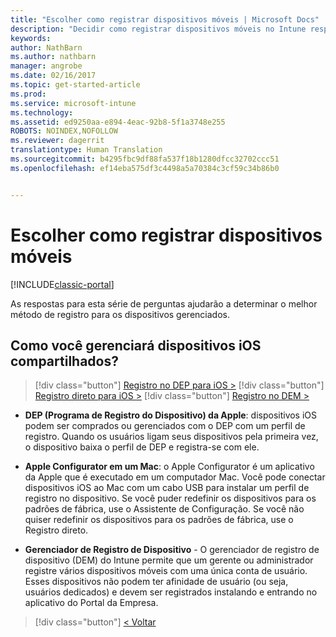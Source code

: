 ```yaml
---
title: "Escolher como registrar dispositivos móveis | Microsoft Docs"
description: "Decidir como registrar dispositivos móveis no Intune respondendo algumas perguntas simples"
keywords: 
author: NathBarn
ms.author: nathbarn
manager: angrobe
ms.date: 02/16/2017
ms.topic: get-started-article
ms.prod: 
ms.service: microsoft-intune
ms.technology: 
ms.assetid: ed9250aa-e894-4eac-92b8-5f1a3748e255
ROBOTS: NOINDEX,NOFOLLOW
ms.reviewer: dagerrit
translationtype: Human Translation
ms.sourcegitcommit: b4295fbc9df88fa537f18b1280dfcc32702ccc51
ms.openlocfilehash: ef14eba575df3c4498a5a70384c3cf59c34b86b0


---
```

# <a name="choose-how-to-enroll-mobile-devices"></a>Escolher como registrar dispositivos móveis

[!INCLUDE[classic-portal](../includes/classic-portal.md)]

As respostas para esta série de perguntas ajudarão a determinar o melhor método de registro para os dispositivos gerenciados.


## <a name="how-will-you-manage-shared-ios-devices"></a>**Como você gerenciará dispositivos iOS compartilhados?**

> [!div class="button"]
[Registro no DEP para iOS >](/intune/deploy-use/ios-device-enrollment-program-in-microsoft-intune)
> [!div class="button"]
[Registro direto para iOS >](/intune/deploy-use/ios-direct-enrollment-in-microsoft-intune)
> [!div class="button"]
[Registro no DEM >](/intune/deploy-use/enroll-corporate-owned-devices-with-the-device-enrollment-manager-in-microsoft-intune)

  - **DEP (Programa de Registro do Dispositivo) da Apple**: dispositivos iOS podem ser comprados ou gerenciados com o DEP com um perfil de registro. Quando os usuários ligam seus dispositivos pela primeira vez, o dispositivo baixa o perfil de DEP e registra-se com ele.

  - **Apple Configurator em um Mac**: o Apple Configurator é um aplicativo da Apple que é executado em um computador Mac. Você pode conectar dispositivos iOS ao Mac com um cabo USB para instalar um perfil de registro no dispositivo. Se você puder redefinir os dispositivos para os padrões de fábrica, use o Assistente de Configuração. Se você não quiser redefinir os dispositivos para os padrões de fábrica, use o Registro direto.

  - **Gerenciador de Registro de Dispositivo** - O gerenciador de registro de dispositivo (DEM) do Intune permite que um gerente ou administrador registre vários dispositivos móveis com uma única conta de usuário. Esses dispositivos não podem ter afinidade de usuário (ou seja, usuários dedicados) e devem ser registrados instalando e entrando no aplicativo do Portal da Empresa.

  > [!div class="button"]
  [< Voltar](choose-how-to-enroll-devices3.md)



<!--HONumber=Feb17_HO3-->


